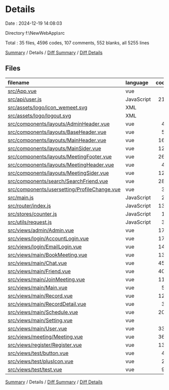 # Details

Date : 2024-12-19 14:08:03

Directory f:\\NewWebApp\\src

Total : 35 files,  4596 codes, 107 comments, 552 blanks, all 5255 lines

[Summary](results.md) / Details / [Diff Summary](diff.md) / [Diff Details](diff-details.md)

## Files
| filename | language | code | comment | blank | total |
| :--- | :--- | ---: | ---: | ---: | ---: |
| [src/App.vue](/src/App.vue) | vue | 7 | 0 | 6 | 13 |
| [src/api/user.js](/src/api/user.js) | JavaScript | 213 | 47 | 17 | 277 |
| [src/assets/logo/icon_wemeet.svg](/src/assets/logo/icon_wemeet.svg) | XML | 1 | 0 | 0 | 1 |
| [src/assets/logo/logout.svg](/src/assets/logo/logout.svg) | XML | 1 | 0 | 0 | 1 |
| [src/components/layouts/AdminHeader.vue](/src/components/layouts/AdminHeader.vue) | vue | 49 | 0 | 8 | 57 |
| [src/components/layouts/BaseHeader.vue](/src/components/layouts/BaseHeader.vue) | vue | 55 | 0 | 5 | 60 |
| [src/components/layouts/MainHeader.vue](/src/components/layouts/MainHeader.vue) | vue | 166 | 3 | 19 | 188 |
| [src/components/layouts/MainSider.vue](/src/components/layouts/MainSider.vue) | vue | 121 | 0 | 13 | 134 |
| [src/components/layouts/MeetingFooter.vue](/src/components/layouts/MeetingFooter.vue) | vue | 269 | 4 | 26 | 299 |
| [src/components/layouts/MeetingHeader.vue](/src/components/layouts/MeetingHeader.vue) | vue | 49 | 0 | 9 | 58 |
| [src/components/layouts/MeetingSider.vue](/src/components/layouts/MeetingSider.vue) | vue | 124 | 9 | 16 | 149 |
| [src/components/search/SearchFriend.vue](/src/components/search/SearchFriend.vue) | vue | 289 | 3 | 42 | 334 |
| [src/components/usersetting/ProfileChange.vue](/src/components/usersetting/ProfileChange.vue) | vue | 38 | 0 | 7 | 45 |
| [src/main.js](/src/main.js) | JavaScript | 23 | 0 | 7 | 30 |
| [src/router/index.js](/src/router/index.js) | JavaScript | 131 | 0 | 3 | 134 |
| [src/stores/counter.js](/src/stores/counter.js) | JavaScript | 11 | 22 | 9 | 42 |
| [src/utils/request.js](/src/utils/request.js) | JavaScript | 31 | 1 | 8 | 40 |
| [src/views/admin/Admin.vue](/src/views/admin/Admin.vue) | vue | 172 | 0 | 21 | 193 |
| [src/views/login/AccountLogin.vue](/src/views/login/AccountLogin.vue) | vue | 175 | 4 | 25 | 204 |
| [src/views/login/EmailLogin.vue](/src/views/login/EmailLogin.vue) | vue | 141 | 4 | 16 | 161 |
| [src/views/main/BookMeeting.vue](/src/views/main/BookMeeting.vue) | vue | 137 | 0 | 17 | 154 |
| [src/views/main/Chat.vue](/src/views/main/Chat.vue) | vue | 453 | 2 | 54 | 509 |
| [src/views/main/Friend.vue](/src/views/main/Friend.vue) | vue | 409 | 1 | 59 | 469 |
| [src/views/main/JoinMeeting.vue](/src/views/main/JoinMeeting.vue) | vue | 116 | 4 | 16 | 136 |
| [src/views/main/Main.vue](/src/views/main/Main.vue) | vue | 59 | 0 | 7 | 66 |
| [src/views/main/Record.vue](/src/views/main/Record.vue) | vue | 120 | 0 | 12 | 132 |
| [src/views/main/RecordDetail.vue](/src/views/main/RecordDetail.vue) | vue | 32 | 0 | 6 | 38 |
| [src/views/main/Schedule.vue](/src/views/main/Schedule.vue) | vue | 206 | 1 | 18 | 225 |
| [src/views/main/Setting.vue](/src/views/main/Setting.vue) | vue | 7 | 0 | 2 | 9 |
| [src/views/main/User.vue](/src/views/main/User.vue) | vue | 339 | 2 | 36 | 377 |
| [src/views/meeting/Meeting.vue](/src/views/meeting/Meeting.vue) | vue | 364 | 0 | 30 | 394 |
| [src/views/register/Register.vue](/src/views/register/Register.vue) | vue | 130 | 0 | 17 | 147 |
| [src/views/test/button.vue](/src/views/test/button.vue) | vue | 44 | 0 | 4 | 48 |
| [src/views/test/plusIcon.vue](/src/views/test/plusIcon.vue) | vue | 24 | 0 | 0 | 24 |
| [src/views/test/test.vue](/src/views/test/test.vue) | vue | 90 | 0 | 17 | 107 |

[Summary](results.md) / Details / [Diff Summary](diff.md) / [Diff Details](diff-details.md)
